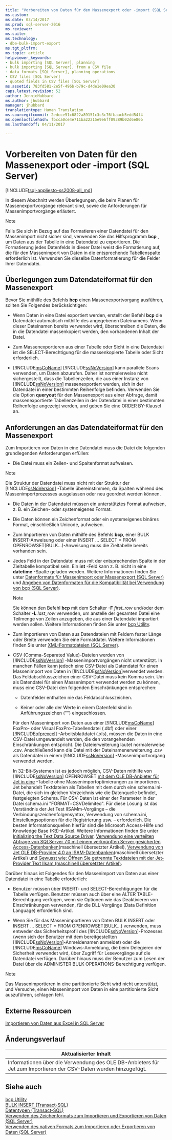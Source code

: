 ```yaml
---
title: "Vorbereiten von Daten für den Massenexport oder -import (SQL Server) | Microsoft-Dokumentation"
ms.custom: 
ms.date: 03/14/2017
ms.prod: sql-server-2016
ms.reviewer: 
ms.suite: 
ms.technology:
- dbe-bulk-import-export
ms.tgt_pltfrm: 
ms.topic: article
helpviewer_keywords:
- bulk importing [SQL Server], planning
- bulk importing [SQL Server], from a CSV file
- data formats [SQL Server], planning operations
- CSV files [SQL Server]
- quoted fields in CSV files [SQL Server]
ms.assetid: 783fd581-2e5f-496b-b79c-d4de1e09ea30
caps.latest.revision: 52
author: JennieHubbard
ms.author: jhubbard
manager: jhubbard
translationtype: Human Translation
ms.sourcegitcommit: 2edcce51c6822a89151c3c3c76fbaacb5edd54f4
ms.openlocfilehash: fbcca0ce4e711ba22215e9e6ff09389b02d6e80b
ms.lasthandoff: 04/11/2017

---
```

# <a name="prepare-data-for-bulk-export-or-import-sql-server"></a>Vorbereiten von Daten für den Massenexport oder -import (SQL Server)
[!INCLUDE[tsql-appliesto-ss2008-all_md](../../includes/tsql-appliesto-ss2008-all-md.md)]

  In diesem Abschnitt werden Überlegungen, die beim Planen für Massenexportvorgänge relevant sind, sowie die Anforderungen für Massenimportvorgänge erläutert.  
  
> [!NOTE]  
>  Falls Sie sich in Bezug auf das Formatieren einer Datendatei für den Massenimport nicht sicher sind, verwenden Sie das Hilfsprogramm **bcp** , um Daten aus der Tabelle in eine Datendatei zu exportieren. Die Formatierung jedes Datenfelds in dieser Datei weist die Formatierung auf, die für den Massenimport von Daten in die entsprechende Tabellenspalte erforderlich ist. Verwenden Sie dieselbe Datenformatierung für die Felder Ihrer Datendatei.  
  
## <a name="data-file-format-considerations-for-bulk-export"></a>Überlegungen zum Datendateiformat für den Massenexport  
 Bevor Sie mithilfe des Befehls **bcp** einen Massenexportvorgang ausführen, sollten Sie Folgendes berücksichtigen:  
  
-   Wenn Daten in eine Datei exportiert werden, erstellt der Befehl **bcp** die Datendatei automatisch mithilfe des angegebenen Dateinamens. Wenn dieser Dateinamen bereits verwendet wird, überschreiben die Daten, die in die Datendatei massenkopiert werden, den vorhandenen Inhalt der Datei.  
  
-   Zum Massenexportieren aus einer Tabelle oder Sicht in eine Datendatei ist die SELECT-Berechtigung für die massenkopierte Tabelle oder Sicht erforderlich.  
  
-   [!INCLUDE[msCoName](../../includes/msconame-md.md)] [!INCLUDE[ssNoVersion](../../includes/ssnoversion-md.md)] kann parallele Scans verwenden, um Daten abzurufen. Daher ist normalerweise nicht sichergestellt, dass die Tabellenzeilen, die aus einer Instanz von [!INCLUDE[ssNoVersion](../../includes/ssnoversion-md.md)] massenexportiert werden, sich in der Datendatei in einer bestimmten Reihenfolge befinden. Verwenden Sie die Option **queryout** für den Massenexport aus einer Abfrage, damit massenexportierte Tabellenzeilen in der Datendatei in einer bestimmten Reihenfolge angezeigt werden, und geben Sie eine ORDER BY-Klausel an.  
  
## <a name="data-file-format-requirements-for-bulk-import"></a>Anforderungen an das Datendateiformat für den Massenexport  
 Zum Importieren von Daten in eine Datendatei muss die Datei die folgenden grundlegenden Anforderungen erfüllen:  
  
-   Die Datei muss ein Zeilen- und Spaltenformat aufweisen.  
  
> [!NOTE]  
>  Die Struktur der Datendatei muss nicht mit der Struktur der [!INCLUDE[ssNoVersion](../../includes/ssnoversion-md.md)] -Tabelle übereinstimmen, da Spalten während des Massenimportprozesses ausgelassen oder neu geordnet werden können.  
  
-   Die Daten in der Datendatei müssen ein unterstütztes Format aufweisen, z. B. ein Zeichen- oder systemeigenes Format.  
  
-   Die Daten können ein Zeichenformat oder ein systemeigenes binäres Format, einschließlich Unicode, aufweisen.  
  
-   Zum Importieren von Daten mithilfe des Befehls **bcp**, einer BULK INSERT-Anweisung oder einer INSERT ... SELECT * FROM OPENROWSET(BULK...)-Anweisung muss die Zieltabelle bereits vorhanden sein.  
  
-   Jedes Feld in der Datendatei muss mit der entsprechenden Spalte in der Zieltabelle kompatibel sein. Ein **int** -Feld kann z. B. nicht in eine **datetime** -Spalte geladen werden. Weitere Informationen finden Sie unter [Datenformate für Massenimport oder Massenexport &#40;SQL Server&#41;](../../relational-databases/import-export/data-formats-for-bulk-import-or-bulk-export-sql-server.md) und [Angeben von Datenformaten für die Kompatibilität bei Verwendung von bcp &#40;SQL Server&#41;](../../relational-databases/import-export/specify-data-formats-for-compatibility-when-using-bcp-sql-server.md).  
  
    > [!NOTE]  
    >  Sie können den Befehl **bcp** mit dem Schalter **-F** *first_row* und/oder dem Schalter **-L** *last_row* verwenden, um anstelle der gesamten Datei eine Teilmenge von Zeilen anzugeben, die aus einer Datendatei importiert werden sollen. Weitere Informationen finden Sie unter [bcp Utility](../../tools/bcp-utility.md).  
  
-   Zum Importieren von Daten aus Datendateien mit Feldern fester Länge oder Breite verwenden Sie eine Formatdatei. Weitere Informationen finden Sie unter [XML-Formatdateien &#40;SQL Server&#41;](../../relational-databases/import-export/xml-format-files-sql-server.md).  
  
-   CSV (Comma-Separated Value)-Dateien werden von [!INCLUDE[ssNoVersion](../../includes/ssnoversion-md.md)] -Massenimportvorgängen nicht unterstützt. In manchen Fällen kann jedoch eine CSV-Datei als Datendatei für einen Massenimport von Daten in [!INCLUDE[ssNoVersion](../../includes/ssnoversion-md.md)]verwendet werden. Das Feldabschlusszeichen einer CSV-Datei muss kein Komma sein. Um als Datendatei für einen Massenimport verwendet werden zu können, muss eine CSV-Datei den folgenden Einschränkungen entsprechen:  
  
    -   Datenfelder enthalten nie das Feldabschlusszeichen.  
  
    -   Keiner oder alle der Werte in einem Datenfeld sind in Anführungszeichen ("") eingeschlossen.  
  
     Für den Massenimport von Daten aus einer [!INCLUDE[msCoName](../../includes/msconame-md.md)] FoxPro- oder Visual FoxPro-Tabellendatei (.dbf) oder einer [!INCLUDE[ofprexcel](../../includes/ofprexcel-md.md)] -Arbeitsblattdatei (.xls), müssen die Daten in eine CSV-Datei umgewandelt werden, die den vorangehenden Einschränkungen entspricht. Die Dateierweiterung lautet normalerweise .csv. Anschließend kann die Datei mit der Dateinamenerweiterung .csv als Datendatei in einem [!INCLUDE[ssNoVersion](../../includes/ssnoversion-md.md)] -Massenimportvorgang verwendet werden.  
  
     In 32-Bit-Systemen ist es jedoch möglich, CSV-Daten mithilfe von [!INCLUDE[ssNoVersion](../../includes/ssnoversion-md.md)] OPENROWSET [mit dem OLE DB-Anbieter für Jet in eine](../../t-sql/functions/openrowset-transact-sql.md) -Tabelle ohne Massenimportoptimierungen zu importieren. Jet behandelt Textdateien als Tabellen mit dem durch eine schema.ini-Datei, die sich im gleichen Verzeichnis wie die Datenquelle befindet, festgelegten Schema.  Für CSV-Daten ist einer der Parameter in der Datei schema.ini "FORMAT=CSVDelimited". Für diese Lösung ist das Verständnis der Jet Test IISAMm-Vorgänge – die Verbindungszeichenfolgensyntax, Verwendung von schema.ini, Einstellungsoptionen für die Registrierung usw. – erforderlich.  Die besten Informationsquellen hierfür sind die Microsoft Access-Hilfe und Knowledge Base (KB)-Artikel. Weitere Informationen finden Sie unter [Initializing the Text Data Source Driver](https://msdn.microsoft.com/library/office/ff834391.aspx), [Verwendung eine verteilten Abfrage von SQLServer 7.0 mit einem verknüpften Server gesicherten Access-Datenbanken](http://go.microsoft.com/fwlink/?LinkId=128504)(maschinell übersetzter Artikel), [Verwendung von Jet OLE DB-Provider 4.0 an ISAM-Datenbanken](http://go.microsoft.com/fwlink/?LinkId=128505)(maschinell übersetzter Artikel) und [Gewusst wie: Öffnen Sie getrennte Textdateien mit der Jet-Provider Text IIsam (maschinell übersetzter Artikel)](http://go.microsoft.com/fwlink/?LinkId=128501).  
  
 Darüber hinaus ist Folgendes für den Massenimport von Daten aus einer Datendatei in eine Tabelle erforderlich:  
  
-   Benutzer müssen über INSERT- und SELECT-Berechtigungen für die Tabelle verfügen. Benutzer müssen auch über eine ALTER TABLE-Berechtigung verfügen, wenn sie Optionen wie das Deaktivieren von Einschränkungen verwenden, für die DLL-Vorgänge (Data Definition Language) erforderlich sind.  
  
-   Wenn Sie für das Massenimportieren von Daten BULK INSERT oder INSERT ... SELECT * FROM OPENROWSET(BULK...) verwenden, muss entweder das Sicherheitsprofil des [!INCLUDE[ssNoVersion](../../includes/ssnoversion-md.md)]-Prozesses (wenn sich der Benutzer mit dem bereitgestellten [!INCLUDE[ssNoVersion](../../includes/ssnoversion-md.md)]-Anmeldenamen anmeldet) oder die [!INCLUDE[msCoName](../../includes/msconame-md.md)] Windows-Anmeldung, die beim Delegieren der Sicherheit verwendet wird, über Zugriff für Lesevorgänge auf die Datendatei verfügen. Darüber hinaus muss der Benutzer zum Lesen der Datei über die ADMINISTER BULK OPERATIONS-Berechtigung verfügen.  
  
> [!NOTE]  
>  Das Massenimportieren in eine partitionierte Sicht wird nicht unterstützt, und Versuche, einen Massenimport von Daten in eine partitionierte Sicht auszuführen, schlagen fehl.  
  
## <a name="external-resources"></a>Externe Ressourcen  
 [Importieren von Daten aus Excel in SQL Server](http://support.microsoft.com/kb/321686)  
  
## <a name="change-history"></a>Änderungsverlauf  
  
|Aktualisierter Inhalt|  
|---------------------|  
|Informationen über die Verwendung des OLE DB-Anbieters für Jet zum Importieren der CSV-Daten wurden hinzugefügt.|  
  
## <a name="see-also"></a>Siehe auch  
 [bcp Utility](../../tools/bcp-utility.md)   
 [BULK INSERT &#40;Transact-SQL&#41;](../../t-sql/statements/bulk-insert-transact-sql.md)   
 [Datentypen &#40;Transact-SQL&#41;](../../t-sql/data-types/data-types-transact-sql.md)   
 [Verwenden des Zeichenformats zum Importieren und Exportieren von Daten &#40;SQL Server&#41;](../../relational-databases/import-export/use-character-format-to-import-or-export-data-sql-server.md)   
 [Verwenden des nativen Formats zum Importieren oder Exportieren von Daten &#40;SQL Server&#41;](../../relational-databases/import-export/use-native-format-to-import-or-export-data-sql-server.md)  
  
  
